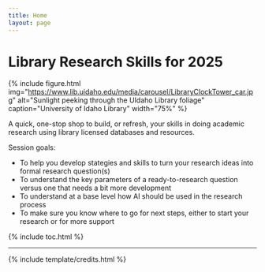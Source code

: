 ```yaml
---
title: Home
layout: page
---
```


# Library Research Skills for 2025

{% include figure.html img="https://www.lib.uidaho.edu/media/carousel/LibraryClockTower_car.jpg" alt="Sunlight peeking through the UIdaho Library foliage" caption="University of Idaho Library" width="75%" %}

A quick, one-stop shop to build, or refresh, your skills in doing academic research using library licensed databases and resources.

Session goals:
- To help you develop stategies and skills to turn your research ideas into formal research question(s)
- To understand the key parameters of a ready-to-research question versus one that needs a bit more development 
- To understand at a base level how AI should be used in the research process
- To make sure you know where to go for next steps, either to start your research or for more support 

{% include toc.html %}

------

{% include template/credits.html %}
